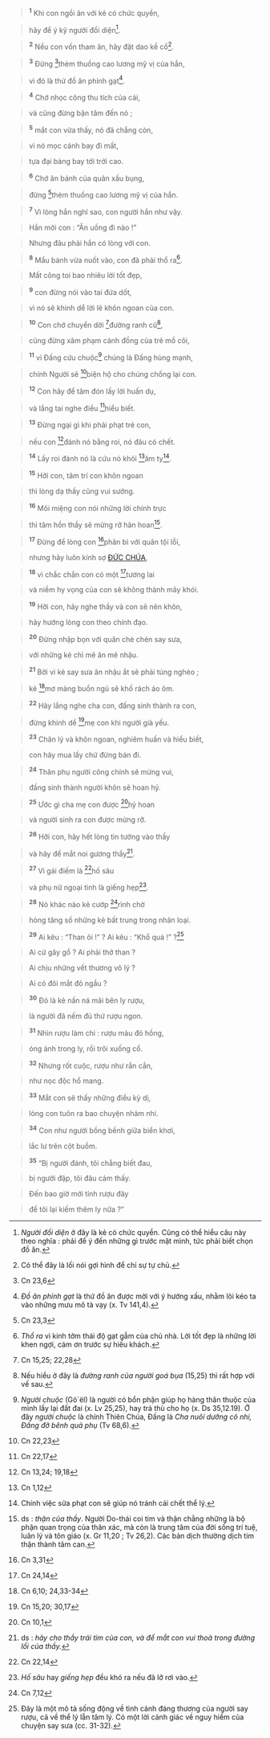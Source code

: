 > <sup><b>1</b></sup> Khi con ngồi ăn với kẻ có chức quyền,
>


> hãy để ý kỹ người đối diện[^1].
>


> <sup><b>2</b></sup> Nếu con vốn tham ăn, hãy đặt dao kề cổ[^2].
>


> <sup><b>3</b></sup> Đừng [^1*]thèm thuồng cao lương mỹ vị của hắn,
>


> vì đó là thứ đồ ăn phỉnh gạt[^3].
>


> <sup><b>4</b></sup> Chớ nhọc công thu tích của cải,
>


> và cũng đừng bận tâm đến nó ;
>


> <sup><b>5</b></sup> mắt con vừa thấy, nó đã chẳng còn,
>


> vì nó mọc cánh bay đi mất,
>


> tựa đại bàng bay tới trời cao.
>


> <sup><b>6</b></sup> Chớ ăn bánh của quân xấu bụng,
>


> đừng [^2*]thèm thuồng cao lương mỹ vị của hắn.
>


> <sup><b>7</b></sup> Vì lòng hắn nghĩ sao, con người hắn như vậy.
>


> Hắn mời con : “Ăn uống đi nào !”
>


> Nhưng đâu phải hắn có lòng với con.
>


> <sup><b>8</b></sup> Mẩu bánh vừa nuốt vào, con đã phải thổ ra[^4].
>


> Mất công toi bao nhiêu lời tốt đẹp,
>


> <sup><b>9</b></sup> con đừng nói vào tai đứa dốt,
>


> vì nó sẽ khinh dể lời lẽ khôn ngoan của con.
>


> <sup><b>10</b></sup> Con chớ chuyển dời [^3*]đường ranh cũ[^5],
>


> cũng đừng xâm phạm cánh đồng của trẻ mồ côi,
>


> <sup><b>11</b></sup> vì Đấng cứu chuộc[^6] chúng là Đấng hùng mạnh,
>


> chính Người sẽ [^4*]biện hộ cho chúng chống lại con.
>


> <sup><b>12</b></sup> Con hãy để tâm đón lấy lời huấn dụ,
>


> và lắng tai nghe điều [^5*]hiểu biết.
>


> <sup><b>13</b></sup> Đừng ngại gì khi phải phạt trẻ con,
>


> nếu con [^6*]đánh nó bằng roi, nó đâu có chết.
>


> <sup><b>14</b></sup> Lấy roi đánh nó là cứu nó khỏi [^7*]âm ty[^7].
>


> <sup><b>15</b></sup> Hỡi con, tâm trí con khôn ngoan
>


> thì lòng dạ thầy cũng vui sướng.
>


> <sup><b>16</b></sup> Môi miệng con nói những lời chính trực
>


> thì tâm hồn thầy sẽ mừng rỡ hân hoan[^8].
>


> <sup><b>17</b></sup> Đừng để lòng con [^8*]phân bì với quân tội lỗi,
>


> nhưng hãy luôn kính sợ [ĐỨC CHÚA](),
>


> <sup><b>18</b></sup> vì chắc chắn con có một [^9*]tương lai
>


> và niềm hy vọng của con sẽ không thành mây khói.
>


> <sup><b>19</b></sup> Hỡi con, hãy nghe thầy và con sẽ nên khôn,
>


> hãy hướng lòng con theo chính đạo.
>


> <sup><b>20</b></sup> Đừng nhập bọn với quân chè chén say sưa,
>


> với những kẻ chỉ mê ăn mê nhậu.
>


> <sup><b>21</b></sup> Bởi vì kẻ say sưa ăn nhậu ắt sẽ phải túng nghèo ;
>


> kẻ [^10*]mơ màng buồn ngủ sẽ khố rách áo ôm.
>


> <sup><b>22</b></sup> Hãy lắng nghe cha con, đấng sinh thành ra con,
>


> đừng khinh dể [^11*]mẹ con khi người già yếu.
>


> <sup><b>23</b></sup> Chân lý và khôn ngoan, nghiêm huấn và hiểu biết,
>


> con hãy mua lấy chứ đừng bán đi.
>


> <sup><b>24</b></sup> Thân phụ người công chính sẽ mừng vui,
>


> đấng sinh thành người khôn sẽ hoan hỷ.
>


> <sup><b>25</b></sup> Ước gì cha mẹ con được [^12*]hỷ hoan
>


> và người sinh ra con được mừng rỡ.
>


> <sup><b>26</b></sup> Hỡi con, hãy hết lòng tin tưởng vào thầy
>


> và hãy để mắt noi gương thầy[^9].
>


> <sup><b>27</b></sup> Vì gái điếm là [^13*]hố sâu
>


> và phụ nữ ngoại tình là giếng hẹp[^10].
>


> <sup><b>28</b></sup> Nó khác nào kẻ cướp [^14*]rình chờ
>


> hòng tăng số những kẻ bất trung trong nhân loại.
>


> <sup><b>29</b></sup> Ai kêu : “Than ôi !” ? Ai kêu : “Khổ quá !” ?[^11]
>


> Ai cứ gây gổ ? Ai phải thở than ?
>


> Ai chịu những vết thương vô lý ?
>


> Ai có đôi mắt đỏ ngầu ?
>


> <sup><b>30</b></sup> Đó là kẻ nấn ná mãi bên ly rượu,
>


> là người đã nếm đủ thứ rượu ngon.
>


> <sup><b>31</b></sup> Nhìn rượu làm chi : rượu màu đỏ hồng,
>


> óng ánh trong ly, rồi trôi xuống cổ.
>


> <sup><b>32</b></sup> Nhưng rốt cuộc, rượu như rắn cắn,
>


> như nọc độc hổ mang.
>


> <sup><b>33</b></sup> Mắt con sẽ thấy những điều kỳ dị,
>


> lòng con tuôn ra bao chuyện nhảm nhí.
>


> <sup><b>34</b></sup> Con như người bồng bềnh giữa biển khơi,
>


> lắc lư trên cột buồm.
>


> <sup><b>35</b></sup> “Bị người đánh, tôi chẳng biết đau,
>


> bị người đập, tôi đâu cảm thấy.
>


> Đến bao giờ mới tỉnh rượu đây
>


> để tôi lại kiếm thêm ly nữa ?”
>

[^1]: *Người đối diện* ở đây là kẻ có chức quyền. Cũng có thể hiểu câu này theo nghĩa : phải để ý đến những gì trước mặt mình, tức phải biết chọn đồ ăn.
[^2]: Có thể đây là lối nói gợi hình để chỉ sự tự chủ.
[^3]: *Đồ ăn phỉnh gạt* là thứ đồ ăn được mời với ý hướng xấu, nhằm lôi kéo ta vào những mưu mô tà vạy (x. Tv 141,4).
[^4]: *Thổ ra* vì kinh tởm thái độ gạt gẫm của chủ nhà. Lời tốt đẹp là những lời khen ngợi, cám ơn trước sự hiếu khách.
[^5]: Nếu hiểu ở đây là *đường ranh của người goá bụa* (15,25) thì rất hợp với vế sau.
[^6]: *Người chuộc* (Gö´ël) là người có bổn phận giúp họ hàng thân thuộc của mình lấy lại đất đai (x. Lv 25,25), hay trả thù cho họ (x. Ds 35,12.19). Ở đây *người chuộc* là chính Thiên Chúa, Đấng là *Cha nuôi dưỡng cô nhi, Đấng đỡ bênh quả phụ* (Tv 68,6).
[^7]: Chính việc sửa phạt con sẽ giúp nó tránh cái chết thể lý.
[^8]: ds : *thận của thầy*. Người Do-thái coi tim và thận chẳng những là bộ phận quan trọng của thân xác, mà còn là trung tâm của đời sống trí tuệ, luân lý và tôn giáo (x. Gr 11,20 ; Tv 26,2). Các bản dịch thường dịch tim thận thành tâm can.
[^9]: ds : *hãy cho thầy trái tim của con, và để mắt con vui thoả trong đường lối của thầy.*
[^10]: *Hố sâu* hay *giếng hẹp* đều khó ra nếu đã lỡ rơi vào.
[^11]: Đây là một mô tả sống động về tình cảnh đáng thương của người say rượu, cả về thể lý lẫn tâm lý. Có một lời cảnh giác về nguy hiểm của chuyện say sưa (cc. 31-32).
[^1*]: Cn 23,6
[^2*]: Cn 23,3
[^3*]: Cn 15,25; 22,28
[^4*]: Cn 22,23
[^5*]: Cn 22,17
[^6*]: Cn 13,24; 19,18
[^7*]: Cn 1,12
[^8*]: Cn 3,31
[^9*]: Cn 24,14
[^10*]: Cn 6,10; 24,33-34
[^11*]: Cn 15,20; 30,17
[^12*]: Cn 10,1
[^13*]: Cn 22,14
[^14*]: Cn 7,12